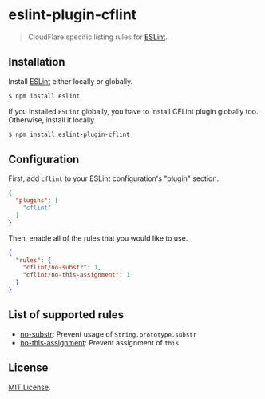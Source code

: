 # eslint-plugin-cflint
> CloudFlare specific listing rules for [ESLint][ESLint].

## Installation
Install [ESLint][ESLint] either locally or globally.

```sh
$ npm install eslint
```

If you installed `ESLint` globally, you have to install CFLint plugin globally too.
Otherwise, install it locally.

```sh
$ npm install eslint-plugin-cflint
```

## Configuration
First, add `cflint` to your ESLint configuration's "plugin" section.

```json
{
  "plugins": [
    "cflint"
  ]
}
```

Then, enable all of the rules that you would like to use.

```json
{
  "rules": {
    "cflint/no-substr": 1,
    "cflint/no-this-assignment": 1
  }
}
```

## List of supported rules

* [no-substr](docs/no-substr.md): Prevent usage of `String.prototype.substr`
* [no-this-assignment](docs/no-this-assignment.md): Prevent assignment of `this`

## License

[MIT License][MIT].

[ESLint]: http://eslint.org
[MIT]: http://www.opensource.org/licenses/mit-license.php

